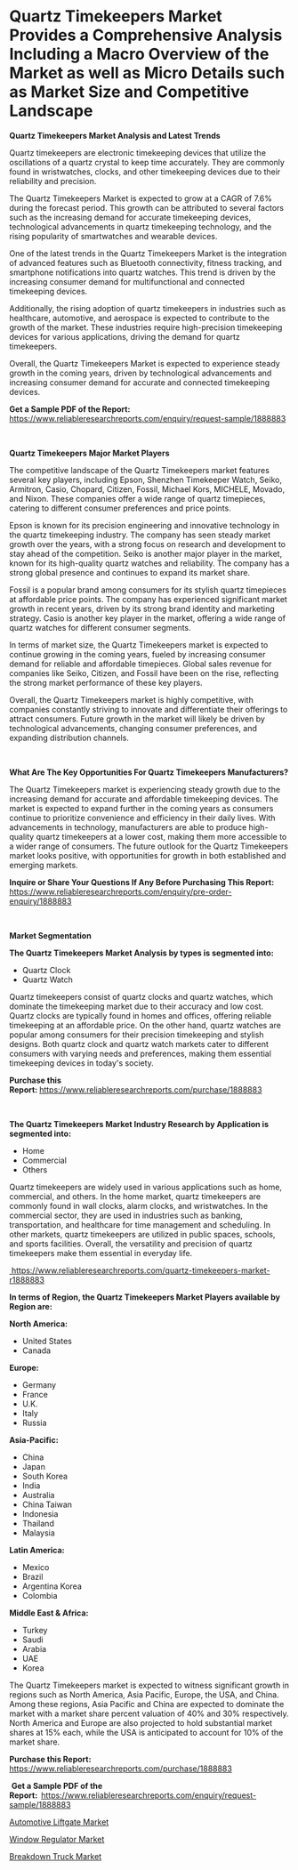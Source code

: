 <p><h1>Quartz Timekeepers Market Provides a Comprehensive Analysis Including a Macro Overview of the Market as well as Micro Details such as Market Size and Competitive Landscape</h1></p><p><strong>Quartz Timekeepers Market Analysis and Latest Trends</strong></p>
<p><p>Quartz timekeepers are electronic timekeeping devices that utilize the oscillations of a quartz crystal to keep time accurately. They are commonly found in wristwatches, clocks, and other timekeeping devices due to their reliability and precision.</p><p>The Quartz Timekeepers Market is expected to grow at a CAGR of 7.6% during the forecast period. This growth can be attributed to several factors such as the increasing demand for accurate timekeeping devices, technological advancements in quartz timekeeping technology, and the rising popularity of smartwatches and wearable devices.</p><p>One of the latest trends in the Quartz Timekeepers Market is the integration of advanced features such as Bluetooth connectivity, fitness tracking, and smartphone notifications into quartz watches. This trend is driven by the increasing consumer demand for multifunctional and connected timekeeping devices.</p><p>Additionally, the rising adoption of quartz timekeepers in industries such as healthcare, automotive, and aerospace is expected to contribute to the growth of the market. These industries require high-precision timekeeping devices for various applications, driving the demand for quartz timekeepers.</p><p>Overall, the Quartz Timekeepers Market is expected to experience steady growth in the coming years, driven by technological advancements and increasing consumer demand for accurate and connected timekeeping devices.</p></p>
<p><strong>Get a Sample PDF of the Report:&nbsp;</strong> <a href="https://www.reliableresearchreports.com/enquiry/request-sample/1888883">https://www.reliableresearchreports.com/enquiry/request-sample/1888883</a></p>
<p>&nbsp;</p>
<p><strong>Quartz Timekeepers Major Market Players</strong></p>
<p><p>The competitive landscape of the Quartz Timekeepers market features several key players, including Epson, Shenzhen Timekeeper Watch, Seiko, Armitron, Casio, Chopard, Citizen, Fossil, Michael Kors, MICHELE, Movado, and Nixon. These companies offer a wide range of quartz timepieces, catering to different consumer preferences and price points.</p><p>Epson is known for its precision engineering and innovative technology in the quartz timekeeping industry. The company has seen steady market growth over the years, with a strong focus on research and development to stay ahead of the competition. Seiko is another major player in the market, known for its high-quality quartz watches and reliability. The company has a strong global presence and continues to expand its market share.</p><p>Fossil is a popular brand among consumers for its stylish quartz timepieces at affordable price points. The company has experienced significant market growth in recent years, driven by its strong brand identity and marketing strategy. Casio is another key player in the market, offering a wide range of quartz watches for different consumer segments.</p><p>In terms of market size, the Quartz Timekeepers market is expected to continue growing in the coming years, fueled by increasing consumer demand for reliable and affordable timepieces. Global sales revenue for companies like Seiko, Citizen, and Fossil have been on the rise, reflecting the strong market performance of these key players.</p><p>Overall, the Quartz Timekeepers market is highly competitive, with companies constantly striving to innovate and differentiate their offerings to attract consumers. Future growth in the market will likely be driven by technological advancements, changing consumer preferences, and expanding distribution channels.</p></p>
<p>&nbsp;</p>
<p><strong>What Are The Key Opportunities For Quartz Timekeepers Manufacturers?</strong></p>
<p><p>The Quartz Timekeepers market is experiencing steady growth due to the increasing demand for accurate and affordable timekeeping devices. The market is expected to expand further in the coming years as consumers continue to prioritize convenience and efficiency in their daily lives. With advancements in technology, manufacturers are able to produce high-quality quartz timekeepers at a lower cost, making them more accessible to a wider range of consumers. The future outlook for the Quartz Timekeepers market looks positive, with opportunities for growth in both established and emerging markets.</p></p>
<p><strong>Inquire or Share Your Questions If Any Before Purchasing This Report:</strong> <a href="https://www.reliableresearchreports.com/enquiry/pre-order-enquiry/1888883">https://www.reliableresearchreports.com/enquiry/pre-order-enquiry/1888883</a></p>
<p>&nbsp;</p>
<p><strong>Market Segmentation</strong></p>
<p><strong>The Quartz Timekeepers Market Analysis by types is segmented into:</strong></p>
<p><ul><li>Quartz Clock</li><li>Quartz Watch</li></ul></p>
<p><p>Quartz timekeepers consist of quartz clocks and quartz watches, which dominate the timekeeping market due to their accuracy and low cost. Quartz clocks are typically found in homes and offices, offering reliable timekeeping at an affordable price. On the other hand, quartz watches are popular among consumers for their precision timekeeping and stylish designs. Both quartz clock and quartz watch markets cater to different consumers with varying needs and preferences, making them essential timekeeping devices in today's society.</p></p>
<p><strong>Purchase this Report:&nbsp;</strong><a href="https://www.reliableresearchreports.com/purchase/1888883">https://www.reliableresearchreports.com/purchase/1888883</a></p>
<p>&nbsp;</p>
<p><strong>The Quartz Timekeepers Market Industry Research by Application is segmented into:</strong></p>
<p><ul><li>Home</li><li>Commercial</li><li>Others</li></ul></p>
<p><p>Quartz timekeepers are widely used in various applications such as home, commercial, and others. In the home market, quartz timekeepers are commonly found in wall clocks, alarm clocks, and wristwatches. In the commercial sector, they are used in industries such as banking, transportation, and healthcare for time management and scheduling. In other markets, quartz timekeepers are utilized in public spaces, schools, and sports facilities. Overall, the versatility and precision of quartz timekeepers make them essential in everyday life.</p></p>
<p><a href="https://www.reliableresearchreports.com/quartz-timekeepers-market-r1888883">&nbsp;https://www.reliableresearchreports.com/quartz-timekeepers-market-r1888883</a></p>
<p><strong>In terms of Region, the Quartz Timekeepers Market Players available by Region are:</strong></p>
<p>
    <p> <strong> North America: </strong>
        <ul>
            <li>United States</li>
            <li>Canada</li>
        </ul>
        </p> 
    <p> <strong> Europe: </strong>
        <ul>
            <li>Germany</li>
            <li>France</li>
            <li>U.K.</li>
            <li>Italy</li>
            <li>Russia</li>
        </ul>
        </p> 
    <p> <strong> Asia-Pacific: </strong>
        <ul>
            <li>China</li>
            <li>Japan</li>
            <li>South Korea</li>
            <li>India</li>
            <li>Australia</li>
            <li>China Taiwan</li>
            <li>Indonesia</li>
            <li>Thailand</li>
            <li>Malaysia</li>
        </ul>
        </p> 
    <p> <strong> Latin America: </strong>
        <ul>
            <li>Mexico</li>
            <li>Brazil</li>
            <li>Argentina Korea</li>
            <li>Colombia</li>
        </ul>
        </p> 
    <p> <strong> Middle East & Africa: </strong>
        <ul>
            <li>Turkey</li>
            <li>Saudi</li>
            <li>Arabia</li>
            <li>UAE</li>
            <li>Korea</li>
        </ul>
    </p>
    </p>
<p><p>The Quartz Timekeepers market is expected to witness significant growth in regions such as North America, Asia Pacific, Europe, the USA, and China. Among these regions, Asia Pacific and China are expected to dominate the market with a market share percent valuation of 40% and 30% respectively. North America and Europe are also projected to hold substantial market shares at 15% each, while the USA is anticipated to account for 10% of the market share.</p></p>
<p><strong>Purchase this Report: </strong><a href="https://www.reliableresearchreports.com/purchase/1888883">https://www.reliableresearchreports.com/purchase/1888883</a></p>
<p>&nbsp;<strong>Get a Sample PDF of the Report:&nbsp;&nbsp;</strong><a href="https://www.reliableresearchreports.com/enquiry/request-sample/1888883">https://www.reliableresearchreports.com/enquiry/request-sample/1888883</a></p>
<p><strong></strong></p>
<p><p><a href="https://github.com/ChiragRP21/Market-Research-Report-List-5/blob/main/automotive-liftgate-market.md">Automotive Liftgate Market</a></p><p><a href="https://github.com/cecuraprangm/Market-Research-Report-List-3/blob/main/window-regulator-market.md">Window Regulator Market</a></p><p><a href="https://view.publitas.com/reportprime-1/breakdown-truck-market-size-share-analysis-growth-trends-forecast-2024-2031/">Breakdown Truck Market</a></p></p>
